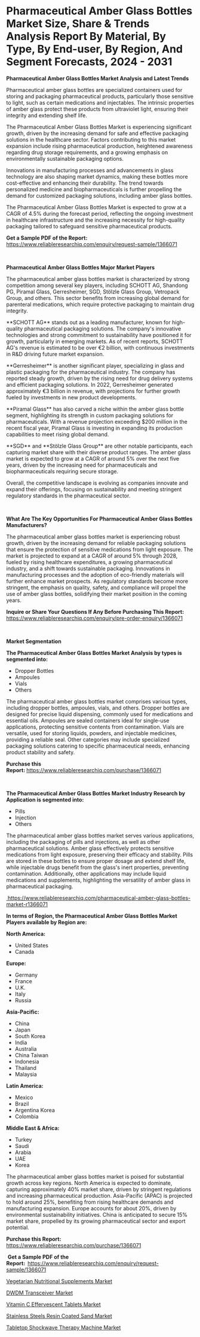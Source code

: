 <p><h1>Pharmaceutical Amber Glass Bottles Market Size, Share & Trends Analysis Report By Material, By Type, By End-user, By Region, And Segment Forecasts, 2024 - 2031</h1></p><p><strong>Pharmaceutical Amber Glass Bottles Market Analysis and Latest Trends</strong></p>
<p><p>Pharmaceutical amber glass bottles are specialized containers used for storing and packaging pharmaceutical products, particularly those sensitive to light, such as certain medications and injectables. The intrinsic properties of amber glass protect these products from ultraviolet light, ensuring their integrity and extending shelf life. </p><p>The Pharmaceutical Amber Glass Bottles Market is experiencing significant growth, driven by the increasing demand for safe and effective packaging solutions in the healthcare sector. Factors contributing to this market expansion include rising pharmaceutical production, heightened awareness regarding drug storage requirements, and a growing emphasis on environmentally sustainable packaging options. </p><p>Innovations in manufacturing processes and advancements in glass technology are also shaping market dynamics, making these bottles more cost-effective and enhancing their durability. The trend towards personalized medicine and biopharmaceuticals is further propelling the demand for customized packaging solutions, including amber glass bottles. </p><p>The Pharmaceutical Amber Glass Bottles Market is expected to grow at a CAGR of 4.5% during the forecast period, reflecting the ongoing investment in healthcare infrastructure and the increasing necessity for high-quality packaging tailored to safeguard sensitive pharmaceutical products.</p></p>
<p><strong>Get a Sample PDF of the Report:&nbsp;</strong> <a href="https://www.reliableresearchiq.com/enquiry/request-sample/1366071?utm_campaign=1087&utm_medium=2&utm_source=Github&utm_content=ia&utm_term=06122024&utm_id=pharmaceutical-amber-glass-bottles">https://www.reliableresearchiq.com/enquiry/request-sample/1366071</a></p>
<p>&nbsp;</p>
<p><strong>Pharmaceutical Amber Glass Bottles Major Market Players</strong></p>
<p><p>The pharmaceutical amber glass bottles market is characterized by strong competition among several key players, including SCHOTT AG, Shandong PG, Piramal Glass, Gerresheimer, SGD, Stölzle Glass Group, Vetropack Group, and others. This sector benefits from increasing global demand for parenteral medications, which require protective packaging to maintain drug integrity.</p><p>**SCHOTT AG** stands out as a leading manufacturer, known for high-quality pharmaceutical packaging solutions. The company's innovative technologies and strong commitment to sustainability have positioned it for growth, particularly in emerging markets. As of recent reports, SCHOTT AG's revenue is estimated to be over €2 billion, with continuous investments in R&D driving future market expansion.</p><p>**Gerresheimer** is another significant player, specializing in glass and plastic packaging for the pharmaceutical industry. The company has reported steady growth, driven by the rising need for drug delivery systems and efficient packaging solutions. In 2022, Gerresheimer generated approximately €3 billion in revenue, with projections for further growth fueled by investments in new product developments.</p><p>**Piramal Glass** has also carved a niche within the amber glass bottle segment, highlighting its strength in custom packaging solutions for pharmaceuticals. With a revenue projection exceeding $200 million in the recent fiscal year, Piramal Glass is investing in expanding its production capabilities to meet rising global demand.</p><p>**SGD** and **Stölzle Glass Group** are other notable participants, each capturing market share with their diverse product ranges. The amber glass market is expected to grow at a CAGR of around 5% over the next five years, driven by the increasing need for pharmaceuticals and biopharmaceuticals requiring secure storage.</p><p>Overall, the competitive landscape is evolving as companies innovate and expand their offerings, focusing on sustainability and meeting stringent regulatory standards in the pharmaceutical sector.</p></p>
<p>&nbsp;</p>
<p><strong>What Are The Key Opportunities For Pharmaceutical Amber Glass Bottles Manufacturers?</strong></p>
<p><p>The pharmaceutical amber glass bottles market is experiencing robust growth, driven by the increasing demand for reliable packaging solutions that ensure the protection of sensitive medications from light exposure. The market is projected to expand at a CAGR of around 5% through 2028, fueled by rising healthcare expenditures, a growing pharmaceutical industry, and a shift towards sustainable packaging. Innovations in manufacturing processes and the adoption of eco-friendly materials will further enhance market prospects. As regulatory standards become more stringent, the emphasis on quality, safety, and compliance will propel the use of amber glass bottles, solidifying their market position in the coming years.</p></p>
<p><strong>Inquire or Share Your Questions If Any Before Purchasing This Report:</strong> <a href="https://www.reliableresearchiq.com/enquiry/pre-order-enquiry/1366071?utm_campaign=1087&utm_medium=2&utm_source=Github&utm_content=ia&utm_term=06122024&utm_id=pharmaceutical-amber-glass-bottles">https://www.reliableresearchiq.com/enquiry/pre-order-enquiry/1366071</a></p>
<p>&nbsp;</p>
<p><strong>Market Segmentation</strong></p>
<p><strong>The Pharmaceutical Amber Glass Bottles Market Analysis by types is segmented into:</strong></p>
<p><ul><li>Dropper Bottles</li><li>Ampoules</li><li>Vials</li><li>Others</li></ul></p>
<p><p>The pharmaceutical amber glass bottles market comprises various types, including dropper bottles, ampoules, vials, and others. Dropper bottles are designed for precise liquid dispensing, commonly used for medications and essential oils. Ampoules are sealed containers ideal for single-use applications, protecting sensitive contents from contamination. Vials are versatile, used for storing liquids, powders, and injectable medicines, providing a reliable seal. Other categories may include specialized packaging solutions catering to specific pharmaceutical needs, enhancing product stability and safety.</p></p>
<p><strong>Purchase this Report:&nbsp;</strong><a href="https://www.reliableresearchiq.com/purchase/1366071?utm_campaign=1087&utm_medium=2&utm_source=Github&utm_content=ia&utm_term=06122024&utm_id=pharmaceutical-amber-glass-bottles">https://www.reliableresearchiq.com/purchase/1366071</a></p>
<p>&nbsp;</p>
<p><strong>The Pharmaceutical Amber Glass Bottles Market Industry Research by Application is segmented into:</strong></p>
<p><ul><li>Pills</li><li>Injection</li><li>Others</li></ul></p>
<p><p>The pharmaceutical amber glass bottles market serves various applications, including the packaging of pills and injections, as well as other pharmaceutical solutions. Amber glass effectively protects sensitive medications from light exposure, preserving their efficacy and stability. Pills are stored in these bottles to ensure proper dosage and extend shelf life, while injectable drugs benefit from the glass's inert properties, preventing contamination. Additionally, other applications may include liquid medications and supplements, highlighting the versatility of amber glass in pharmaceutical packaging.</p></p>
<p><a href="https://www.reliableresearchiq.com/pharmaceutical-amber-glass-bottles-market-r1366071?utm_campaign=1087&utm_medium=2&utm_source=Github&utm_content=ia&utm_term=06122024&utm_id=pharmaceutical-amber-glass-bottles">&nbsp;https://www.reliableresearchiq.com/pharmaceutical-amber-glass-bottles-market-r1366071</a></p>
<p><strong>In terms of Region, the Pharmaceutical Amber Glass Bottles Market Players available by Region are:</strong></p>
<p>
    <p> <strong> North America: </strong>
        <ul>
            <li>United States</li>
            <li>Canada</li>
        </ul>
        </p> 
    <p> <strong> Europe: </strong>
        <ul>
            <li>Germany</li>
            <li>France</li>
            <li>U.K.</li>
            <li>Italy</li>
            <li>Russia</li>
        </ul>
        </p> 
    <p> <strong> Asia-Pacific: </strong>
        <ul>
            <li>China</li>
            <li>Japan</li>
            <li>South Korea</li>
            <li>India</li>
            <li>Australia</li>
            <li>China Taiwan</li>
            <li>Indonesia</li>
            <li>Thailand</li>
            <li>Malaysia</li>
        </ul>
        </p> 
    <p> <strong> Latin America: </strong>
        <ul>
            <li>Mexico</li>
            <li>Brazil</li>
            <li>Argentina Korea</li>
            <li>Colombia</li>
        </ul>
        </p> 
    <p> <strong> Middle East & Africa: </strong>
        <ul>
            <li>Turkey</li>
            <li>Saudi</li>
            <li>Arabia</li>
            <li>UAE</li>
            <li>Korea</li>
        </ul>
    </p>
    </p>
<p><p>The pharmaceutical amber glass bottles market is poised for substantial growth across key regions. North America is expected to dominate, capturing approximately 40% market share, driven by stringent regulations and increasing pharmaceutical production. Asia-Pacific (APAC) is projected to hold around 25%, benefiting from rising healthcare demands and manufacturing expansion. Europe accounts for about 20%, driven by environmental sustainability initiatives. China is anticipated to secure 15% market share, propelled by its growing pharmaceutical sector and export potential.</p></p>
<p><strong>Purchase this Report: </strong><a href="https://www.reliableresearchiq.com/purchase/1366071?utm_campaign=1087&utm_medium=2&utm_source=Github&utm_content=ia&utm_term=06122024&utm_id=pharmaceutical-amber-glass-bottles">https://www.reliableresearchiq.com/purchase/1366071</a></p>
<p>&nbsp;<strong>Get a Sample PDF of the Report:&nbsp;&nbsp;</strong><a href="https://www.reliableresearchiq.com/enquiry/request-sample/1366071?utm_campaign=1087&utm_medium=2&utm_source=Github&utm_content=ia&utm_term=06122024&utm_id=pharmaceutical-amber-glass-bottles">https://www.reliableresearchiq.com/enquiry/request-sample/1366071</a></p>
<p><strong></strong></p>
<p><p><a href="https://www.linkedin.com/pulse/vegetarian-nutritional-supplementsmarket-size-trends-growth-jx8le?utm_campaign=1087&utm_medium=2&utm_source=Github&utm_content=ia&utm_term=06122024&utm_id=pharmaceutical-amber-glass-bottles">Vegetarian Nutritional Supplements Market</a></p><p><a href="https://github.com/ulyssacrayne00231/Market-Research-Report-List-1/blob/main/dwdm-transceiver-market.md?utm_campaign=1087&utm_medium=2&utm_source=Github&utm_content=ia&utm_term=06122024&utm_id=pharmaceutical-amber-glass-bottles">DWDM Transceiver Market</a></p><p><a href="https://www.linkedin.com/pulse/key-insights-vitamin-c-effervescent-tablets-market-2024-2031-z46le?utm_campaign=1087&utm_medium=2&utm_source=Github&utm_content=ia&utm_term=06122024&utm_id=pharmaceutical-amber-glass-bottles">Vitamin C Effervescent Tablets Market</a></p><p><a href="https://issuu.com/reportprime-2/docs/stainless-steels-resin-coated-sand-market-size-203?utm_campaign=1087&utm_medium=2&utm_source=Github&utm_content=ia&utm_term=06122024&utm_id=pharmaceutical-amber-glass-bottles">Stainless Steels Resin Coated Sand Market</a></p><p><a href="https://issuu.com/reportprime-2/docs/tabletop-shockwave-therapy-machine-market-size-203?utm_campaign=1087&utm_medium=2&utm_source=Github&utm_content=ia&utm_term=06122024&utm_id=pharmaceutical-amber-glass-bottles">Tabletop Shockwave Therapy Machine Market</a></p></p>